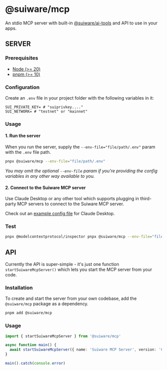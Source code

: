 # @suiware/mcp

An stdio MCP server with built-in [@suiware/ai-tools](https://www.npmjs.com/package/@suiware/ai-tools) and API to use in your apps.

## SERVER

### Prerequisites

- [Node (>= 20)](https://nodejs.org/en/download/)
- [pnpm (>= 10)](https://pnpm.io/installation)

### Configuration

Create an `.env` file in your project folder with the following variables in it:

```environment
SUI_PRIVATE_KEY= # "suiprivkey...."
SUI_NETWORK= # "testnet" or "mainnet"
```

### Usage

#### 1. Run the server

When you run the server, supply the `--env-file="file/path/.env"` param with the `.env` file path.

```bash
pnpx @suiware/mcp --env-file="file/path/.env"
```

_You may omit the optional `--env-file` param if you're providing the config variables in any other way available to you._

#### 2. Connect to the Suiware MCP server 

Use Claude Desktop or any other tool which supports plugging in third-party MCP servers to connect to the Suiware MCP server.

Check out an [example config file](./claude_desktop_config.json) for Claude Desktop.

### Test

```bash
pnpx @modelcontextprotocol/inspector pnpx @suiware/mcp --env-file="file/path/.env"
```

## API

Currently the API is super-simple - it's just one function `startSuiwareMcpServer()` which lets you start the MCP server from your code. 

### Installation

To create and start the server from your own codebase, add the `@suiware/mcp` package as a dependency.

```bash
pnpm add @suiware/mcp
```

### Usage

```ts
import { startSuiwareMcpServer } from '@suiware/mcp'

async function main() {
  await startSuiwareMcpServer({ name: 'Suiware MCP Server', version: '0.1.0' })
}

main().catch(console.error)
```
